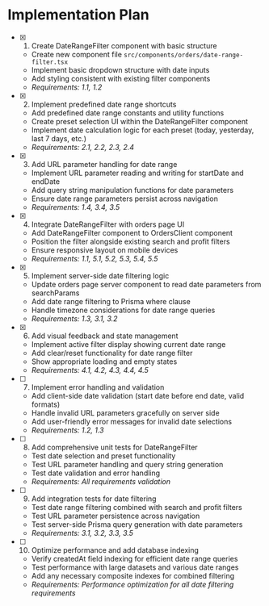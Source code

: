 # Implementation Plan

- [x] 1. Create DateRangeFilter component with basic structure
  - Create new component file `src/components/orders/date-range-filter.tsx`
  - Implement basic dropdown structure with date inputs
  - Add styling consistent with existing filter components
  - _Requirements: 1.1, 1.2_

- [x] 2. Implement predefined date range shortcuts
  - Add predefined date range constants and utility functions
  - Create preset selection UI within the DateRangeFilter component
  - Implement date calculation logic for each preset (today, yesterday, last 7 days, etc.)
  - _Requirements: 2.1, 2.2, 2.3, 2.4_

- [x] 3. Add URL parameter handling for date range
  - Implement URL parameter reading and writing for startDate and endDate
  - Add query string manipulation functions for date parameters
  - Ensure date range parameters persist across navigation
  - _Requirements: 1.4, 3.4, 3.5_

- [x] 4. Integrate DateRangeFilter with orders page UI
  - Add DateRangeFilter component to OrdersClient component
  - Position the filter alongside existing search and profit filters
  - Ensure responsive layout on mobile devices
  - _Requirements: 1.1, 5.1, 5.2, 5.3, 5.4, 5.5_

- [x] 5. Implement server-side date filtering logic
  - Update orders page server component to read date parameters from searchParams
  - Add date range filtering to Prisma where clause
  - Handle timezone considerations for date range queries
  - _Requirements: 1.3, 3.1, 3.2_

- [x] 6. Add visual feedback and state management
  - Implement active filter display showing current date range
  - Add clear/reset functionality for date range filter
  - Show appropriate loading and empty states
  - _Requirements: 4.1, 4.2, 4.3, 4.4, 4.5_

- [ ] 7. Implement error handling and validation
  - Add client-side date validation (start date before end date, valid formats)
  - Handle invalid URL parameters gracefully on server side
  - Add user-friendly error messages for invalid date selections
  - _Requirements: 1.2, 1.3_

- [ ] 8. Add comprehensive unit tests for DateRangeFilter
  - Test date selection and preset functionality
  - Test URL parameter handling and query string generation
  - Test date validation and error handling
  - _Requirements: All requirements validation_

- [ ] 9. Add integration tests for date filtering
  - Test date range filtering combined with search and profit filters
  - Test URL parameter persistence across navigation
  - Test server-side Prisma query generation with date parameters
  - _Requirements: 3.1, 3.2, 3.3, 3.5_

- [ ] 10. Optimize performance and add database indexing
  - Verify createdAt field indexing for efficient date range queries
  - Test performance with large datasets and various date ranges
  - Add any necessary composite indexes for combined filtering
  - _Requirements: Performance optimization for all date filtering requirements_